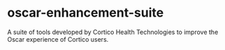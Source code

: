 # oscar-enhancement-suite
A suite of tools developed by Cortico Health Technologies to improve the Oscar experience of Cortico users.
